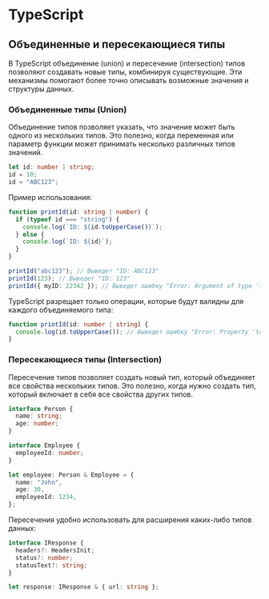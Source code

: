 # TypeScript

## Объединенные и пересекающиеся типы

В TypeScript объединение (union) и пересечение (intersection) типов позволяют создавать новые типы, комбинируя существующие. Эти механизмы помогают более точно описывать возможные значения и структуры данных.

### Объединенные типы (Union)

Объединение типов позволяет указать, что значение может быть одного из нескольких типов. Это полезно, когда переменная или параметр функции может принимать несколько различных типов значений.

```ts
let id: number | string;
id = 10;
id = "ABC123";
```

Пример использования:

```ts
function printId(id: string | number) {
  if (typeof id === "string") {
    console.log(`ID: ${id.toUpperCase()}`);
  } else {
    console.log(`ID: ${id}`);
  }
}

printId("abc123"); // Выведет "ID: ABC123"
printId(123); // Выведет "ID: 123"
printId({ myID: 22342 }); // Выведет ошибку "Error: Argument of type '{ myID: number; }' is not assignable to parameter of type 'string | number'"
```

TypeScript разрещает только операции, которые будут валидны для каждого объединяемого типа:

```ts
function printId(id: number | string) {
  console.log(id.toUpperCase()); // Выведет ошибку "Error: Property 'toUpperCase' does not exist on type 'string | number'. Property 'toUpperCase' does not exist on type 'number'"
}
```

### Пересекающиеся типы (Intersection)

Пересечение типов позволяет создать новый тип, который объединяет все свойства нескольких типов. Это полезно, когда нужно создать тип, который включает в себя все свойства других типов.

```ts
interface Person {
  name: string;
  age: number;
}

interface Employee {
  employeeId: number;
}

let employee: Person & Employee = {
  name: "John",
  age: 30,
  employeeId: 1234,
};
```

Пересечения удобно использовать для расширения каких-либо типов данных:

```ts
interface IResponse {
  headers?: HeadersInit;
  status?: number;
  statusText?: string;
}

let response: IResponse & { url: string };
```
